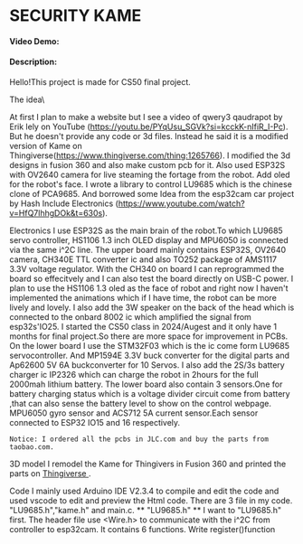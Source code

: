 # SECURITY KAME
#### Video Demo:  <URL HERE>
#### Description:
 Hello!This project is made for CS50 final project.

The idea\

At first I plan to make a website but I see a video of qwery3 qaudrapot by Erik lely on YouTube (https://youtu.be/PYqUsu_SGVk?si=kcckK-nIfiR_I-Pc). But he doesn't provide any code or 3d files. Instead he said it is a modified version of Kame on Thingiverse(https://www.thingiverse.com/thing:1265766). I modified the 3d designs in fusion 360 and also make custom pcb for it.
    Also used ESP32S with OV2640 camera for live steaming the fortage from the robot. Add oled for the robot's face. I wrote a library to control LU9685 which is the chinese clone of PCA9685. And borrowed some Idea from the esp32cam car project by Hash Include Electronics (https://www.youtube.com/watch?v=HfQ7lhhgDOk&t=630s). 

Electronics
    I use ESP32S as the main brain of the robot.To which LU9685 servo controller, HS1106 1.3 inch OLED display and MPU6050 is connected via the same i^2C line. The upper board mainly contains ESP32S, OV2640 camera, CH340E TTL converter ic and also TO252 package of AMS1117 3.3V voltage regulator. With the CH340 on board I can reprogrammed the board so effecitvely and I can also test the board directly on USB-C power. I plan to use the HS1106 1.3 oled as the face of robot and right now I haven't implemented the animations which if I have time, the robot can be more lively and lovely. I also add the 3W speaker on the back of the head which is connected to the onbard 8002 ic which amplified the signal from esp32s'IO25. I started the CS50 class in 2024/Augest and it only have 1 months for final project.So there are more space for improvement in PCBs.
    On the lower board I use the STM32F03 which is the ic come form LU9685 servocontroller. And MP1594E 3.3V buck converter for the digital parts and Ap62600 5V 6A buckconverter for 10 Servos. I also add the 2S/3s battery charger ic IP2326 which can charge the robot in 2hours for the full 2000mah lithium  battery. The lower board also contain 3 sensors.One for battery charging status which is a voltage divider circuit come from battery ,that can also sense the battery level to show on the control webpage. MPU6050 gyro sensor and ACS712 5A current sensor.Each sensor connected to ESP32 IO15 and 16 respectively. 

    Notice: I ordered all the pcbs in JLC.com and buy the parts from taobao.com.

3D model 
    I remodel the Kame for Thingivers in Fusion 360 and printed the parts on [ Thingiverse ](https://www.thingiverse.com/thing:1265766).

Code 
    I mainly used Arduino IDE V2.3.4 to compile and edit the code and used vscode to edit and preview the Html code. There are 3 file in my code. "LU9685.h","kame.h" and main.c.
** "LU9685.h" **
    I want to "LU9685.h" first. The header file use <Wire.h> to communicate with the i^2C from controller to esp32cam. It contains 6 functions. 
    Write register()function 
    
